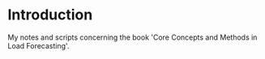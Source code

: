 # Introduction
My notes and scripts concerning the book 'Core Concepts and Methods in Load Forecasting'.
